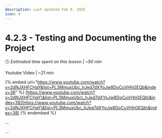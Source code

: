 ```yaml
---
description: Last updated Feb 8, 2025
icon: d
---
```


# 4.2.3 - Testing and Documenting the Project

:clock4:  _Estimated time spent on this lesson | \~50 min_

Youtube Video | \~21 min

{% embed url="https://www.youtube.com/watch?v=2dNJXHFCHaY&list=PL3MmuxUbc_hJed7dXYoJw8DoCuVHhGEQb&index=38" %}
[https://www.youtube.com/watch?v=2dNJXHFCHaY\&list=PL3MmuxUbc\_hJed7dXYoJw8DoCuVHhGEQb\&index=38](https://www.youtube.com/watch?v=2dNJXHFCHaY\&list=PL3MmuxUbc_hJed7dXYoJw8DoCuVHhGEQb\&index=38)
{% endembed %}

...

...

